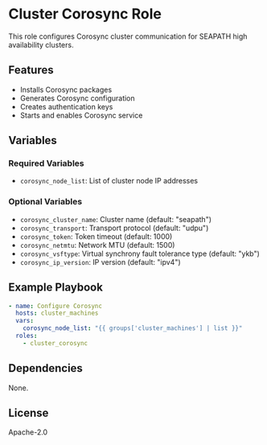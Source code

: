 # Cluster Corosync Role

This role configures Corosync cluster communication for SEAPATH high availability clusters.

## Features

- Installs Corosync packages
- Generates Corosync configuration
- Creates authentication keys
- Starts and enables Corosync service

## Variables

### Required Variables

- `corosync_node_list`: List of cluster node IP addresses

### Optional Variables

- `corosync_cluster_name`: Cluster name (default: "seapath")
- `corosync_transport`: Transport protocol (default: "udpu")
- `corosync_token`: Token timeout (default: 1000)
- `corosync_netmtu`: Network MTU (default: 1500)
- `corosync_vsftype`: Virtual synchrony fault tolerance type (default: "ykb")
- `corosync_ip_version`: IP version (default: "ipv4")

## Example Playbook

```yaml
- name: Configure Corosync
  hosts: cluster_machines
  vars:
    corosync_node_list: "{{ groups['cluster_machines'] | list }}"
  roles:
    - cluster_corosync
```

## Dependencies

None.

## License

Apache-2.0
